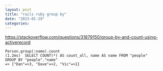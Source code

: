 ```yaml
---
layout: post
title: "rails ruby group by"
date: "2023-01-29"
categories: 
---
```

<p><a href="https://stackoverflow.com/questions/31879150/group-by-and-count-using-activerecord">https://stackoverflow.com/questions/31879150/group-by-and-count-using-activerecord</a></p>

<pre>
<code>Person.group(:name).count
(1.2ms)  SELECT COUNT(*) AS count_all, name AS name FROM &quot;people&quot; GROUP BY &quot;people&quot;.&quot;name&quot;
=&gt; {&quot;Dan&quot;=&gt;3, &quot;Dave&quot;=&gt;2, &quot;Vic&quot;=&gt;1} </code></pre>

